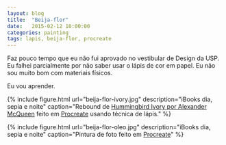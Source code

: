```yaml
---
layout: blog
title:  "Beija-flor"
date:   2015-02-12 10:00:00
categories: painting
tags: lapis, beija-flor, procreate
---
```


Faz pouco tempo que eu não fui aprovado no vestibular de Design da USP.
Eu falhei parcialmente por não saber usar o lápis de cor em papel.
Eu não sou muito bom com materiais físicos.

Eu vou aprender.

{% include figure.html url="beija-flor-ivory.jpg" description="iBooks dia, sepia e noite" caption="Rebound de [Hummingbird Ivory por Alexander McQueen](http://www.therugcompany.com/us/hummingbird-ivory) feito em [Procreate](http://procreate.si) usando técnica de lápis." %}

{% include figure.html url="beija-flor-oleo.jpg" description="iBooks dia, sepia e noite" caption="Pintura de foto feito em [Procreate](http://procreate.si)" %}
